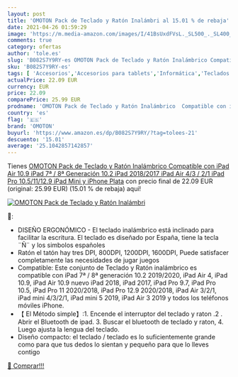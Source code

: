 ```yaml
---
layout: post
title: 'OMOTON Pack de Teclado y Ratón Inalámbri al 15.01 % de rebaja'
date: 2021-04-26 01:59:29
image: 'https://m.media-amazon.com/images/I/41BsUxdFVsL._SL500_._SL400_.jpg'
comments: true
category: ofertas
author: 'tole.es'
slug: 'B082S7Y9RY-es OMOTON Pack de Teclado y Ratón Inalámbrico Compatible con...'
sku: 'B082S7Y9RY-es'
tags: [ 'Accesorios','Accesorios para tablets','Informática','Teclados para tablets','ipad','iphone','omoton', ]
actualPrice: 22.09 EUR
currency: EUR
price: 22.09
comparePrice: 25.99 EUR
prodname: 'OMOTON Pack de Teclado y Ratón Inalámbrico  Compatible con iPad Air 10.9  iPad 7ª / 8ª Generación 10.2  iPad 2018/2017  iPad Air 4/3 / 2/1  iPad Pro 10.5/11/12.9  iPad Mini y iPhone  Plata'
country: 'es'
flag: '🇪🇸'
brand: 'OMOTON'
buyurl: 'https://www.amazon.es/dp/B082S7Y9RY/?tag=tolees-21'
descuento: '15.01'
average: '25.1042857142857'
---
```


Tienes [OMOTON Pack de Teclado y Ratón Inalámbrico  Compatible con iPad Air 10.9  iPad 7ª / 8ª Generación 10.2  iPad 2018/2017  iPad Air 4/3 / 2/1  iPad Pro 10.5/11/12.9  iPad Mini y iPhone  Plata](https://www.amazon.es/dp/B082S7Y9RY/?tag=tolees-21) con precio final de  22.09 EUR (original: 25.99 EUR) (15.01 %  de rebaja) aqui!

[![OMOTON Pack de Teclado y Ratón Inalámbri](https://m.media-amazon.com/images/I/41BsUxdFVsL._SL500_._SL400_.jpg)](https://www.amazon.es/dp/B082S7Y9RY/?tag=tolees-21)

🔎:

- DISEÑO ERGONÓMICO - El teclado inalámbrico está inclinado para facilitar la escritura. El teclado es diseñado por España, tiene la tecla ¨Ñ¨ y los simbolos españoles
- Ratón el tatón hay tres DPI, 800DPI, 1200DPI, 1600DPI, Puede satisfacer completamente las necesidades de jugar juegos
- Compatible: Este conjunto de Teclado y Ratón inalámbrico es compatible con iPad 7ª / 8ª generación 10.2 2019/2020, iPad Air 4, iPad 10.9, iPad Air 10.9 nuevo iPad 2018, iPad 2017, iPad Pro 9.7, iPad Pro 10.5, iPad Pro 11 2020/2018, iPad Pro 12.9 2020/2018, iPad Air 3/2/1, iPad mini 4/3/2/1, iPad mini 5 2019, iPad Air 3 2019 y todos los teléfonos móviles iPhone.
- 【 El Método simple】:1. Encende el interruptor del teclado y raton .2 . Abrir el Bluetooth de ipad. 3. Buscar el bluetooth de teclado y raton, 4. Luego ajusta la lengua del teclado.
- Diseño compacto: el teclado / teclado es lo suficientemente grande como para que tus dedos lo sientan y pequeño para que lo lleves contigo

[🛒 Comprar!!!](https://www.amazon.es/dp/B082S7Y9RY/?tag=tolees-21)

